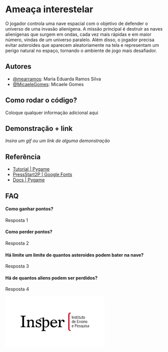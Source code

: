 
# Ameaça interestelar

O jogador controla uma nave espacial com o objetivo de defender o universo de uma invasão alienígena. A missão principal é destruir as naves alienígenas que surgem em ondas, cada vez mais rápidas e em maior número, vindas de um universo paralelo. Além disso, o jogador precisa evitar asteroides que aparecem aleatoriamente na tela e representam um perigo natural no espaço, tornando o ambiente de jogo mais desafiador.



## Autores

- [@mearramos](https://www.github.com/mearramos): Maria Eduarda Ramos Silva
- [@MicaeleGomes](https://github.com/MicaeleGomes): Micaele Gomes


## Como rodar o código?

Coloque qualquer informação adicional aqui


## Demonstração + link

*Insira um gif ou um link de alguma demonstração*


## Referência

 - [Tutorial | Pygame](https://insper.github.io/DesignDeSoftware/pygame/handout/)
 - [PressStart2P | Google Fonts](https://github.com/matiassingers/awesome-readme)
 - [Docs | Pygame](https://www.pygame.org/docs/)


## FAQ

#### Como ganhar pontos?

Resposta 1

#### Como perder pontos?

Resposta 2

#### Há limite um limite de quantos asteroides podem bater na nave?

Resposta 3

#### Há de quantos aliens podem ser perdidos?

Resposta 4



![Logo](imagens/images.png)

